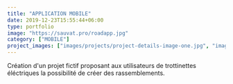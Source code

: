 ```yaml
---
title: "APPLICATION MOBILE"
date: 2019-12-23T15:55:44+06:00
type: portfolio
image: "https://sauvat.pro/roadapp.jpg"
category: ["MOBILE"]
project_images: ["images/projects/project-details-image-one.jpg", "images/projects/project-details-image-two.jpg"]
---
```


Création d'un projet fictif proposant aux utilisateurs de trottinettes éléctriques la possibilité de créer des rassemblements. 
